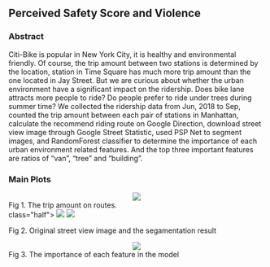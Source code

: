 ## Perceived Safety Score and Violence

### Abstract 

Citi-Bike is popular in New York City, it is healthy and environmental friendly. Of course, the trip amount between two stations is determined by the location, station in Time Square has much more trip amount than the one located in Jay Street. But we are curious about whether the urban environment have a significant impact on the ridership. Does bike lane attracts more people to ride? Do people prefer to ride under trees during summer time? We collected the ridership data from Jun, 2018 to Sep, counted the trip amount between each pair of stations in Manhattan, calculate the recommend riding route on Google Direction, download street view image through Google Street Statistic, used PSP Net to segment images, and RandomForest classifier to determine the importance of each urban environment related features. And the top three important features are ratios of “van”, “tree” and “building”.

### Main Plots
<center class="half">
    <img src="https://i.imgur.com/414iAIXl.jpg">
</center>
Fig 1. The trip amount on routes.

<center></center> class="half">
    <img src="https://i.imgur.com/dDiGAVGm.jpg">
    <img src="https://i.imgur.com/PL38MwCm.png">
</center>

Fig 2. Original street view image and the segamentation result

<center class="half">
    <img src="https://i.imgur.com/kFWUXrum.png">
</center>
Fig 3. The importance of each feature in the model


